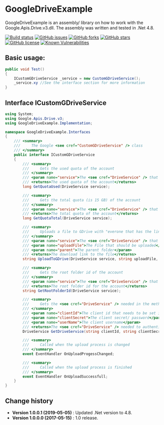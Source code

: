 GoogleDriveExample
====================================

GoogleDriveExample is an assembly/ library on how to work with the Google.Apis.Drive.v3.dll.
The assembly was written and tested in .Net 4.8.

[![Build status](https://ci.appveyor.com/api/projects/status/qmem8i9v5no63wfg?svg=true)](https://ci.appveyor.com/project/SeppPenner/googledriveexample)
[![GitHub issues](https://img.shields.io/github/issues/SeppPenner/GoogleDriveExample.svg)](https://github.com/SeppPenner/GoogleDriveExample/issues)
[![GitHub forks](https://img.shields.io/github/forks/SeppPenner/GoogleDriveExample.svg)](https://github.com/SeppPenner/GoogleDriveExample/network)
[![GitHub stars](https://img.shields.io/github/stars/SeppPenner/GoogleDriveExample.svg)](https://github.com/SeppPenner/GoogleDriveExample/stargazers)
[![GitHub license](https://img.shields.io/badge/license-AGPL-blue.svg)](https://raw.githubusercontent.com/SeppPenner/GoogleDriveExample/master/License.txt)
[![Known Vulnerabilities](https://snyk.io/test/github/SeppPenner/GoogleDriveExample/badge.svg)](https://snyk.io/test/github/SeppPenner/GoogleDriveExample)

## Basic usage:
```csharp
public void Test()
{
    ICustomGDriveService _service = new CustomGDriveService();
    _service.xy //See the interface section for more information
}
```

## Interface ICustomGDriveService
```csharp
using System;
using Google.Apis.Drive.v3;
using GoogleDriveExample.Implementation;

namespace GoogleDriveExample.Interfaces
{
    /// <summary>
    ///     The Google <see cref="CustomGDriveService" /> class
    /// </summary>
    public interface ICustomGDriveService
    {
        /// <summary>
        ///     Gets the used quota of the account
        /// </summary>
        /// <param name="service">The <see cref="DriveService" /> that is needed</param>
        /// <returns>The used quota of the account</returns>
        long GetQuotaUsed(DriveService service);

        /// <summary>
        ///     Gets the total quota (is 15 GB) of the account
        /// </summary>
        /// <param name="service">The <see cref="DriveService" /> that is needed</param>
        /// <returns>The total quota of the account</returns>
        long GetQuotaTotal(DriveService service);

        /// <summary>
        ///     Uploads a file to GDrive with "everone that has the link can read the file" rights
        /// </summary>
        /// <param name="service">The <see cref="DriveService" /> that is needed</param>
        /// <param name="uploadFile">The File that should be uploaded</param>
        /// <param name="parent">The parent folder</param>
        /// <returns>The download link to the file</returns>
        string UploadToGDrive(DriveService service, string uploadFile, string parent);

        /// <summary>
        ///     Gets the root folder id of the account
        /// </summary>
        /// <param name="service">The <see cref="DriveService" /> that is needed</param>
        /// <returns>The root folder id for the account</returns>
        string GetRootFolderId(DriveService service);

        /// <summary>
        ///     Gets the <see cref="DriveService" /> needed in the methods above
        /// </summary>
        /// <param name="clientId">The client id that needs to be set inside the Google account (API-Key)</param>
        /// <param name="clientSecret">The client secret/ password</param>
        /// <param name="userName">The client username</param>
        /// <returns>The <see cref="DriveService" /> needed to authenticate the above methods</returns>
        DriveService GetDriveService(string clientId, string clientSecret, string userName);

        /// <summary>
        ///     Called when the upload process is changed
        /// </summary>
        event EventHandler OnUploadProgessChanged;

        /// <summary>
        ///     Called when the upload process is finished
        /// </summary>
        event EventHandler OnUploadSuccessfull;
    }
}
```


Change history
--------------

* **Version 1.0.0.1 (2019-05-05)** : Updated .Net version to 4.8.
* **Version 1.0.0.0 (2017-05-15)** : 1.0 release.
